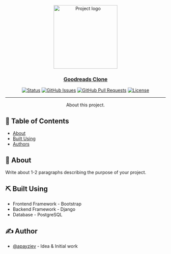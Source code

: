 <p align="center">
  <a href="https://00012387.pythonanywhere.com/" rel="noopener">
 <img width=200px height=200px src="https://s.gr-assets.com/assets/facebook/goodreads_wide-e23f6858b6bf20dcaf8493237a214a0e.png" alt="Project logo"></a>
</p>

<h3 align="center"><a href="https://00012387.pythonanywhere.com/" rel="noopener">Goodreads Clone</a></h3>

<div align="center">

[![Status](https://img.shields.io/badge/status-active-success.svg)]()
[![GitHub Issues](https://img.shields.io/github/issues/kylelobo/The-Documentation-Compendium.svg)](https://github.com/apayziev/goodreads-clone/issues)
[![GitHub Pull Requests](https://img.shields.io/github/issues-pr/kylelobo/The-Documentation-Compendium.svg)](https://github.com/apayziev/goodreads-clone/pulls)
[![License](https://img.shields.io/badge/license-MIT-blue.svg)](/LICENSE)

</div>

---

<p align="center"> About this project.
    <br> 
</p>

## 📝 Table of Contents

- [About](#about)
- [Built Using](#built_using)
- [Authors](#authors)

## 🧐 About <a name = "about"></a>

Write about 1-2 paragraphs describing the purpose of your project.
## ⛏️ Built Using <a name = "built_using"></a>

- Frontend Framework - Bootstrap
- Backend Framework - Django
- Database - PostgreSQL

## ✍️ Author <a name = "authors"></a>

- [@apayziev](https://github.com/apayziev) - Idea & Initial work
